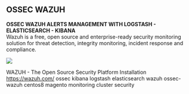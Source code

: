 ﻿OSSEC WAZUH
-------------

**OSSEC WAZUH ALERTS MANAGEMENT WITH LOGSTASH - ELASTICSEARCH - KIBANA**<br/>
Wazuh is a free, open source and enterprise-ready security monitoring solution for threat detection, integrity monitoring, incident response and compliance.<br/>

<img src="https://raw.githubusercontent.com/magenx/Logstash/master/Kibana%203%20%20%20OSSEC%20MONITORING%20DASHBOARD.png" />




WAZUH - The Open Source Security Platform Installation https://wazuh.com/
ossec
kibana
logstash
elasticsearch
wazuh
ossec-wazuh
centos8
magento
monitoring
cluster
security
